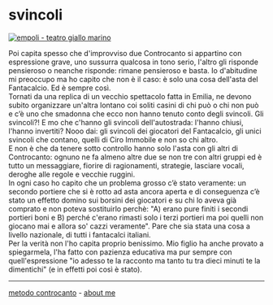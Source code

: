 # svincoli  

[![](https://live.staticflickr.com/65535/51792974433_d9befdafff_c.jpg "empoli - teatro giallo marino")](https://flic.kr/s/aHBqjzwAJ2)   

Poi capita spesso che d'improvviso due Controcanto si appartino con espressione grave, uno sussurra qualcosa in tono serio, l'altro gli risponde pensieroso o neanche risponde: rimane pensieroso e basta. Io d'abitudine mi preoccupo ma ho capito che non è il caso: è solo una cosa dell'asta del Fantacalcio. Ed è sempre così.   
Tornati da una replica di un vecchio spettacolo fatta in Emilia, ne devono subito organizzare un'altra lontano coi soliti casini di chi può o chi non può e c’è uno che smadonna che ecco non hanno tenuto conto degli svincoli. Gli svincoli?! E mo che c'hanno gli svincoli dell'autostrada: l'hanno chiusi, l'hanno invertiti? Nooo dai: gli svincoli dei giocatori del Fantacalcio, gli unici svincoli che contano, quelli di Ciro Immobile e non so chi altro.   
E non è che da tenere sotto controllo hanno solo l'asta con gli altri di Controcanto: ognuno ne fa almeno altre due se non tre con altri gruppi ed è tutto un messaggiare, fiorire di ragionamenti, strategie, lasciare vocali, deroghe alle regole e vecchie ruggini.  
In ogni caso ho capito che un problema grosso c’è stato veramente: un secondo portiere che si è rotto ad asta ancora aperta e di conseguenza c’è stato un effetto domino sui borsini dei giocatori e su chi lo aveva già comprato e non poteva sostituirlo perchè: "A) erano pure finiti i secondi portieri boni e B) perché c'erano rimasti solo i terzi portieri ma poi quelli non giocano mai e allora so' cazzi veramente". Pare che sia stata una cosa a livello nazionale, di tutti i fantacalci italiani.  
Per la verità non l'ho capita proprio benissimo. Mio figlio ha anche provato a spiegarmela, l'ha fatto con pazienza educativa ma pur sempre con quell'espressione "io adesso te la racconto ma tanto tu tra dieci minuti te la dimentichi" (e in effetti poi così è stato).   

---   
[metodo controcanto](https://cacioman.github.io/controcanto000.html) - [about me](https://about.me/cacioman) 
